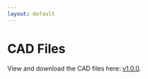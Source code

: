 ```yaml
---
layout: default
---
```


# CAD Files

View and download the CAD files here: [v1.0.0](https://autodesk6181.autodesk360.com/g/shares/SH30dd5QT870c25f12fc09d52961e497b3c1).

